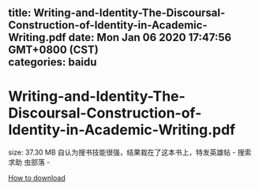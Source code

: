 
title: Writing-and-Identity-The-Discoursal-Construction-of-Identity-in-Academic-Writing.pdf
date: Mon Jan 06 2020 17:47:56 GMT+0800 (CST)    
categories: baidu
---

# Writing-and-Identity-The-Discoursal-Construction-of-Identity-in-Academic-Writing.pdf
size: 37.30 MB
 自认为搜书技能很强，结果栽在了这本书上，特发英雄帖 - 搜索求助 虫部落 -
 

[How to download](https://bpcam.bemobtrk.com/go/2ceec3aa-1ca2-46d6-b9ff-aaa5c184517c?jno=1420)